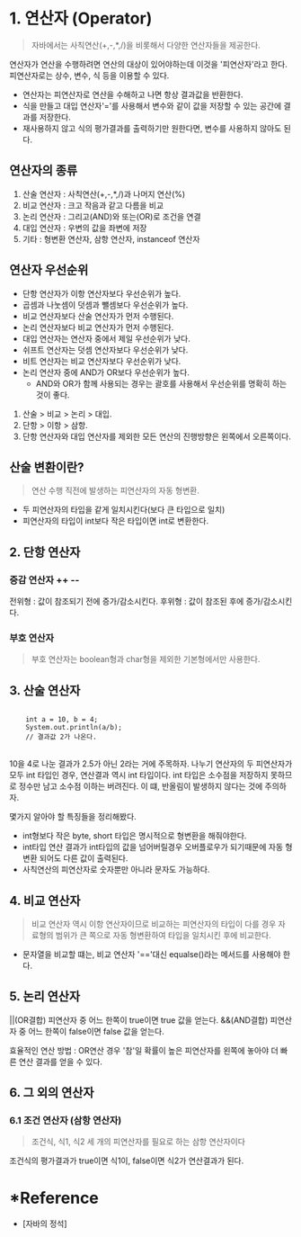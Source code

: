 # 1. 연산자 (Operator)
> 자바에서는 사칙연산(+,-,*,/)을 비롯해서 다양한 연산자들을 제공한다.

연산자가 연산을 수행하려면 연산의 대상이 있어야하는데 이것을 '피연산자'라고 한다.
피연산자로는 상수, 변수, 식 등을 이용할 수 있다.

+ 연산자는 피연산자로 연산을 수해하고 나면 항상 결과값을 반환한다.
+ 식을 만들고 대입 연산자'='를 사용해서 변수와 같이 값을 저장할 수 있는 공간에 결과를 저장한다.
+ 재사용하지 않고 식의 평가결과를 출력하기만 원한다면, 변수를 사용하지 않아도 된다.

## 연산자의 종류
1. 산술 연산자 : 사칙연산(+,-,*,/)과 나머지 연산(%)
2. 비교 연산자 : 크고 작음과 같고 다름을 비교
3. 논리 연산자 : 그리고(AND)와 또는(OR)로 조건을 연결
4. 대입 연산자 : 우변의 값을 좌변에 저장
5. 기타 : 형변환 연산자, 삼항 연산자, instanceof 연산자

## 연산자 우선순위
+ 단항 연산자가 이항 연산자보다 우선순위가 높다.
+ 곱셈과 나눗셈이 덧셈과 뺄셈보다 우선순위가 높다.
+ 비교 연산자보다 산술 연산자가 먼저 수행된다.
+ 논리 연산자보다 비교 연산자가 먼저 수행된다.
+ 대입 연산자는 연산자 중에서 제일 우선순위가 낮다.
+ 쉬프트 연산자는 덧셈 연산자보다 우선순위가 낮다.
+ 비트 연산자는 비교 연산자보다 우선순위가 낮다.
+ 논리 연산자 중에 AND가 OR보다 우선순위가 높다.
    + AND와 OR가 함께 사용되는 경우는 괄호를 사용해서 우선순위를 명확히 하는 것이 좋다.

1. 산술 > 비교 > 논리 > 대입.
2. 단항 > 이항 > 삼항.
3. 단항 연산자와 대입 연산자를 제외한 모든 연산의 진행방향은 왼쪽에서 오른쪽이다.

## 산술 변환이란?
> 연산 수행 직전에 발생하는 피연산자의 자동 형변환.

+ 두 피연산자의 타입을 같게 일치시킨다(보다 큰 타입으로 일치)
+ 피연산자의 타입이 int보다 작은 타입이면 int로 변환한다.

## 2. 단항 연산자
### 증감 연산자 ++ --
전위형 : 값이 참조되기 전에 증가/감소시킨다.
후위형 : 값이 참조된 후에 증가/감소시킨다.

### 부호 연산자
> 부호 연산자는 boolean형과 char형을 제외한 기본형에서만 사용한다.

## 3. 산술 연산자
<pre>
<code>
    int a = 10, b = 4;
    System.out.println(a/b);
    // 결과값 2가 나온다.
</code>
</pre>
10을 4로 나눈 결과가 2.5가 아닌 2라는 거에 주목하자.
나누기 연산자의 두 피연산자가 모두 int 타입인 경우, 연산결과 역시 int 타입이다.
int 타입은 소수점을 저장하지 못하므로 정수만 남고 소수점 이하는 버려진다.
이 떄, 반올림이 발생하지 않다는 것에 주의하자.

몇가지 알아야 할 특징들을 정리해봤다.
+ int형보다 작은 byte, short 타입은 명시적으로 형변환을 해줘야한다.
+ int타입 연산 결과가 int타입의 값을 넘어버릴경우 오버플로우가 되기때문에 자동 형변환 되어도 다른 값이 출력된다.
+ 사칙연산의 피연산자로 숫자뿐만 아니라 문자도 가능하다.


## 4. 비교 연산자
> 비교 연산자 역시 이항 연산자이므로 비교하는 피연산자의 타입이 다를 경우 자료형의 범위가 큰 쪽으로 자동 형변환하여 타입을 일치시킨 후에 비교한다.

+ 문자열을 비교할 떄는, 비교 연산자 '=='대신 equalse()라는 메서드를 사용해야 한다.

## 5. 논리 연산자

||(OR결합) 피연산자 중 어느 한쪽이 true이면 true 값을 얻는다.
&&(AND결합) 피연산자 중 어느 한쪽이 false이면 false 값을 얻는다.

효율적인 연산 방법 : OR연산 경우 '참'일 확률이 높은 피연산자를 왼쪽에 놓아야 더 빠른 연산 결과를 얻을 수 있다.

## 6. 그 외의 연산자
### 6.1 조건 연산자 (삼항 연산자)
> 조건식, 식1, 식2 세 개의 피연산자를 필요로 하는 삼항 연산자이다

조건식의 평가결과가 true이면 식1이, false이면 식2가 연산결과가 된다.

# *Reference
+ [자바의 정석]